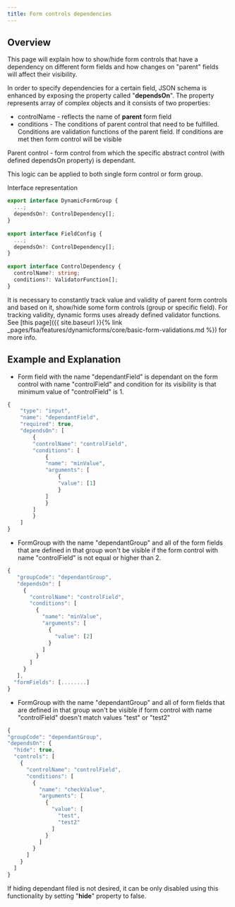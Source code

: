 ```yaml
---
title: Form controls dependencies
---
```


## Overview
This page will explain how to show/hide form controls that have a dependency on different form fields and how changes on "parent" fields will affect their visibility.

In order to specify dependencies for a certain field, JSON schema is enhanced by exposing the property called "**dependsOn**".  The property represents array of complex objects  and it consists of two properties:

- controlName - reflects the name of **parent** form field
- conditions - The conditions of parent control that need to be fulfilled. Conditions are validation functions of the parent field. If conditions are met then form control will be visible

Parent control - form control from which the specific abstract control (with defined dependsOn property) is dependant.

This logic can be applied to both single form control or form group.

Interface representation
```typescript
export interface DynamicFormGroup {
  ...;
  dependsOn?: ControlDependency[];
}
 
export interface FieldConfig {
  ...;
  dependsOn?: ControlDependency[];
}
 
export interface ControlDependency {
  controlName?: string;
  conditions?: ValidatorFunction[];
}
```

It is necessary to constantly track value and validity of parent form controls and based on it, show/hide some form controls (group or specific field). For tracking validity, dynamic forms uses already defined validator functions. See [this page]({{ site.baseurl }}{% link _pages/fsa/features/dynamicforms/core/basic-form-validations.md %}) for more info.

## Example and Explanation

- Form field with the name "dependantField" is dependant on the form control with name "controlField" and condition for its visibility is that minimum value of "controlField" is 1.
```typescript
{
    "type": "input",
    "name": "dependantField",
    "required": true,
    "dependsOn": [
        {
        "controlName": "controlField",
        "conditions": [
            {
            "name": "minValue",
            "arguments": [
                {
                "value": [1]
                }
            ]
            }
        ]
        }
    ]
}
```
- FormGroup with the name "dependantGroup" and all of the form fields that are defined in that group won't be visible if the form control with name "controlField" is not equal or higher than 2.
```typescript
{
   "groupCode": "dependantGroup",
   "dependsOn": [
     {
       "controlName": "controlField",
       "conditions": [
         {
           "name": "minValue",
           "arguments": [
             {
               "value": [2]
             }
           ]
         }
       ]
     }
   ],
  "formFields": [........]
}
```
- FormGroup with the name "dependantGroup" and all of form fields that are defined in that group won't be visible if form control with name "controlField" doesn't match values "test" or "test2"
```typescript
{
"groupCode": "dependantGroup",
"dependsOn": {
  "hide": true,
  "controls": [
    {
      "controlName": "controlField",
      "conditions": [
        {
          "name": "checkValue",
          "arguments": [
            {
              "value": [
                "test",
                "test2"
              ]
            }
          ]
        }
      ]
    }
  ]
}
```

If hiding dependant filed is not desired, it can be only disabled using this functionality by setting "**hide**" property to false.
